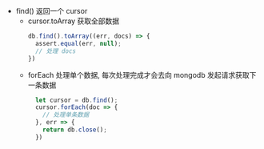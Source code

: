 - find() 返回一个 cursor
  - cursor.toArray 获取全部数据
    ``` js
    db.find().toArray((err, docs) => {
      assert.equal(err, null);
      // 处理 docs
    })
    ```
  - forEach 处理单个数据, 每次处理完成才会去向 mongodb 发起请求获取下一条数据
    ```js
      let cursor = db.find();
      cursor.forEach(doc => {
        // 处理单条数据
      }, err => {
        return db.close();
      })
    ```